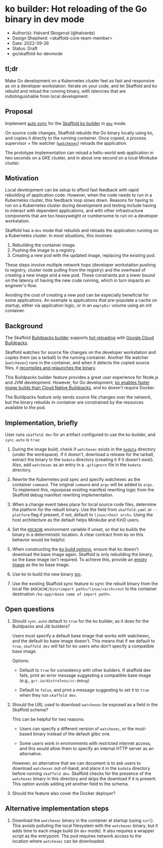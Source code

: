 # ko builder: Hot reloading of the Go binary in dev mode

* Author(s): Halvard Skogsrud (@halvards)
* Design Shepherd: \<skaffold-core-team-member\>
* Date: 2022-09-26
* Status: Draft
* go/skaffold-ko-devmode

## tl;dr

Make Go development on a Kubernetes cluster feel as fast and responsive as on
a developer workstation. Iterate on your code, and let Skaffold and ko rebuild
and reload the running binary, with latencies that are indistinguishable from
local development.

## Proposal

Implement
[auto sync](https://skaffold.dev/docs/pipeline-stages/filesync/#auto-sync-mode)
for the
[Skaffold ko builder](https://skaffold.dev/docs/pipeline-stages/builders/ko/) in
[`dev`](https://skaffold.dev/docs/references/cli/#skaffold-dev) mode.

On source code changes, Skaffold rebuilds the Go binary locally using ko, and
copies it directly to the running container. Once copied, a process
supervisor + file watcher
([`watchexec`](https://github.com/watchexec/watchexec)) reloads the
application.

The prototype implementation can reload a hello-world web application in two
seconds on a GKE cluster, and in about one second on a local Minikube cluster.

## Motivation

Local development can be setup to afford fast feedback with rapid rebuilding of
application code. However, when the code needs to run in a Kubernetes cluster,
this feedback loop slows down. Reasons for having to run on a Kubernetes cluster
during development and testing include having to interact with dependent
applications, and with other infrastructure components that are too heavyweight
or cumbersome to run on a developer workstation.

Skaffold has a `dev` mode that rebuilds and reloads the application running on a
Kubernetes cluster. In most situations, this involves:

1. Rebuilding the container image.
2. Pushing the image to a registry.
3. Creating a new pod with the updated image, replacing the existing pod.

These steps involve multiple network hops (developer workstation pushing to
registry, cluster node pulling from the registry) and the overhead of creating a
new image and a new pod. These constraints put a lower bound on the latency of
having the new code running, which in turn impacts an engineer's flow.

Avoiding the cost of creating a new pod can be especially beneficial for some
applications. An example is applications that pre-populate a cache on startup,
either via application logic, or in an `emptyDir` volume using an init
container.

## Background

The Skaffold
[Buildpacks builder](https://skaffold.dev/docs/pipeline-stages/builders/buildpacks/)
supports
[hot reloading](https://skaffold.dev/docs/pipeline-stages/filesync/#buildpacks)
with
[Google Cloud Buildpacks](https://github.com/GoogleCloudPlatform/buildpacks).

Skaffold watches for source file changes on the developer workstation and
copies them (as a tarball) to the running container. Another file watcher
(`watchexec`) runs in the container, and when it detects the copied source
files, it
[recompiles and relaunches the binary](https://gist.github.com/halvards/a3c1f9a48adc931a2dcdd9db083350c4).

This Buildpacks builder feature provides a great user experience for Node.js and
JVM development. However, for Go development,
[ko enables faster image builds than Cloud Native Buildpacks](https://cloud.google.com/blog/topics/developers-practitioners/ship-your-go-applications-faster-cloud-run-ko),
and ko doesn't require Docker.

The Buildpacks feature only sends source file changes over the network, but
the binary rebuilds in-container are constrained by the resources available to
the pod.

## Implementation, briefly

User runs `skaffold dev` for an artifact configured to use the ko builder, and
`sync.auto` is `true`:

1.  During the image build, check if `watchexec` exists in the
    [`kodata`](https://ko.build/features/static-assets/) directory (under the
    workspace). If it doesn't, download a release for the  tarball, extract
    the binary to the `kodata` directory (creating it if it doesn't exist).
    Also, add `watchexec` as an entry in a `.gitignore` file in the `kodata`
    directory.

2.  Rewrite the Kubernetes pod spec and specify watchexec as the container
    `command`. The original `command` and `args` will be added to `args`. To
    implement this, repurpose existing manifest rewriting logic from the
    Skaffold debug manifest rewriting implementation.

3.  When a change event takes place for local source code files, determine
    the platform for the rebuilt binary. Use the field from `skaffold.yaml` or
    `--platform` flag if present, if not, default to `linux/<host arch>`. Using
    the host architecture as the default helps Minikube and KinD users.

4.  Set the [`KOCACHE`](https://github.com/ko-build/ko/issues/264)
    environment variable if unset, so that ko builds the binary in a
    deterministic location. A clear contract from ko on this behavior would be
    helpful.

5.  When constructing the
    [ko build options](https://github.com/ko-build/ko/blob/main/pkg/build/options.go),
    ensure that ko doesn't download the base image again. Skaffold is only
    rebuilding the binary, so the base image isn't required. To achieve this,
    provide an
    [empty image](https://github.com/google/go-containerregistry/tree/main/pkg/v1/empty)
    as the ko base image.

6.  Use ko to build the new binary
    [src](https://github.com/ko-build/ko/blob/5e0452ad67230076340d0e28dd8488e4370675c2/pkg/build/gobuild.go#L967).

7.  Use the existing Skaffold sync feature to sync the rebuilt binary from
    the local file `$KOCACHE/bin/<import path>/linux/<arch>/out` to the
    container destination `/ko-app/<base name of import path>`.

## Open questions

1.  Should `sync.auto` default to `true` for the ko builder, as it does for
    the Buildpacks and Jib builders?

    Users must specify a default base image that works with watchexec, and
    the default ko base image doesn't. This means that if we default to
    `true`, `skaffold dev` will fail for ko users who don't specify a
    compatible base image.

    Options:

    -   Default to `true` for consistency with other builders. If
        skaffold dev fails, print an error message suggesting a compatible base
        image (e.g., `gcr.io/distroless/cc:debug`)

    -   Default to `false`, and print a message suggesting to set it to
        `true` when they run `skaffold dev`.

2.  Should the URL used to download `watchexec` be exposed as a field in the
    Skaffold schema?

    This can be helpful for two reasons:

    -   Users can specify a different version of `watchexec`, or the
        musl-based binary instead of the default glibc one.

    -   Some users work in environments with restricted internet access,
        and this would allow them to specify an internal HTTP server as an
        alternative.

    However, an alternative that we can document is to ask users to download
    `watchexec` out-of-band, and place it in the `kodata` directory before
    running `skaffold dev`. Skaffold checks for the presence of the
    `watchexec` binary in this directory and skips the download if it is
    present. This option avoids adding yet another field to the schema.

3.  Should the feature also cover the Docker deployer?

## Alternative implementation steps

1.  Download the `watchexec` binary in the container at startup (using `curl`).
    This avoids polluting the local filesystem with the `watchexec` binary,
    but it adds time to each image build (in `dev` mode). It also requires a
    wrapper script as the entrypoint. The pod requires network access to the
    location where `watchexec` can be downloaded.

